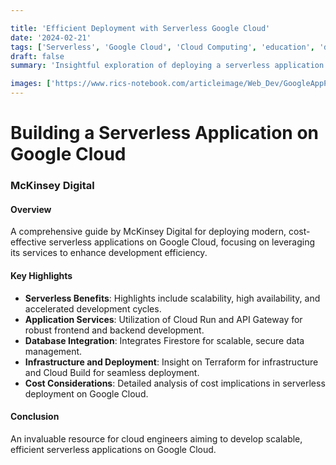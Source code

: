 ```yaml
---

title: 'Efficient Deployment with Serverless Google Cloud'
date: '2024-02-21'
tags: ['Serverless', 'Google Cloud', 'Cloud Computing', 'education', 'devops']
draft: false
summary: 'Insightful exploration of deploying a serverless application on Google Cloud, emphasizing cost efficiency and technical scalability.'

images: ['https://www.rics-notebook.com/articleimage/Web_Dev/GoogleAppPatt.webp']
---
```


# Building a Serverless Application on Google Cloud

### McKinsey Digital

#### Overview

A comprehensive guide by McKinsey Digital for deploying modern, cost-effective serverless applications on Google Cloud, focusing on leveraging its services to enhance development efficiency.

#### Key Highlights

- **Serverless Benefits**: Highlights include scalability, high availability, and accelerated development cycles.
- **Application Services**: Utilization of Cloud Run and API Gateway for robust frontend and backend development.
- **Database Integration**: Integrates Firestore for scalable, secure data management.
- **Infrastructure and Deployment**: Insight on Terraform for infrastructure and Cloud Build for seamless deployment.
- **Cost Considerations**: Detailed analysis of cost implications in serverless deployment on Google Cloud.

#### Conclusion

An invaluable resource for cloud engineers aiming to develop scalable, efficient serverless applications on Google Cloud.

